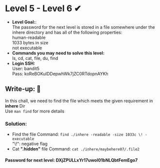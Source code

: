 # Level 5 - Level 6 ✔
- **Level Goal:**:<br>
The password for the next level is stored in a file somewhere under the inhere directory and has all of the following properties:<br>
human-readable<br>
1033 bytes in size<br>
not executable<br>
- **Commands you may need to solve this level:**<br>
ls, cd, cat, file, du, find<br>
- **Login SSH:**<br>
User: bandit5<br>
Pass: koReBOKuIDDepwhWk7jZC0RTdopnAYKh<br>
## Write-up: 📝<br>
In this chall, we need to find the file which meets the given requirement in **inhere** Dir<br>
Use `man find` for more details
### Solution:<br>
- Find the file
Command: `find ./inhere -readable -size 1033c \! -executable`<br>
"\\!": negative flag
- Cat **".hidden"** file
Command: `cat ./inhere/maybehere07/.file2`
#### Password for next level: DXjZPULLxYr17uwoI01bNLQbtFemEgo7
